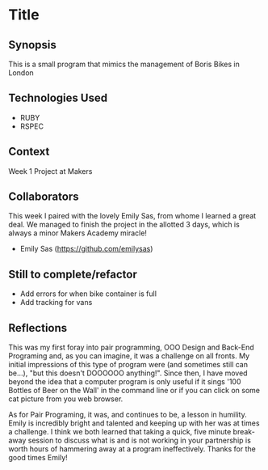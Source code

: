Title
=======================

## Synopsis

This is a small program that mimics the management of Boris Bikes in London 

## Technologies Used

- RUBY
- RSPEC

## Context

Week 1 Project at Makers

## Collaborators

This week I paired with the lovely Emily Sas, from whome I learned a great deal. 
We managed to finish the project in the allotted 3 days, which is always a minor Makers Academy miracle! 

- Emily Sas (https://github.com/emilysas)

## Still to complete/refactor

- Add errors for when bike container is full 
- Add tracking for vans 

## Reflections

This was my first foray into pair programming, OOO Design and Back-End Programing and, as you can imagine, it was a challenge on all fronts. 
My initial impressions of this type of program were (and sometimes still can be...), "but this doesn't DOOOOOO anything!". Since then, I have 
moved beyond the idea that a computer program is only useful if it sings '100 Bottles of Beer on the Wall' in the command line
or if you can click on some cat picture from you web browser. 

As for Pair Programing, it was, and continues to be, a lesson in humility. Emily is incredibly bright and talented and keeping up with her 
was at times a challenge. I think we both learned that taking a quick, five minute break-away session to discuss what is and is not working 
in your partnership is worth hours of hammering away at a program ineffectively. Thanks for the good times Emily!

